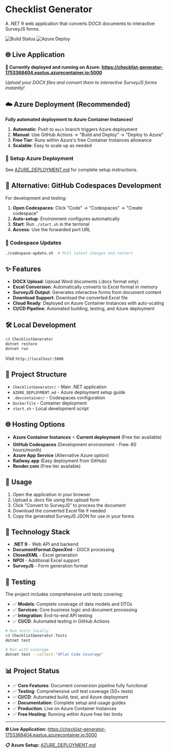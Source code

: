 # Checklist Generator

A .NET 9 web application that converts DOCX documents to interactive SurveyJS forms.

![Build Status](https://github.com/stephenjtyrrell/checklist-generator/workflows/Build%20and%20Deploy%20Checklist%20Generator/badge.svg)
![Azure Deploy](https://github.com/stephenjtyrrell/checklist-generator/workflows/Codespace%20Auto-Deploy/badge.svg)

## 🌐 Live Application

**🚀 Currently deployed and running on Azure:**
**https://checklist-generator-1753368404.eastus.azurecontainer.io:5000**

*Upload your DOCX files and convert them to interactive SurveyJS forms instantly!*

## ☁️ Azure Deployment (Recommended)

**Fully automated deployment to Azure Container Instances!**

1. **Automatic**: Push to `main` branch triggers Azure deployment
2. **Manual**: Use GitHub Actions → "Build and Deploy" → "Deploy to Azure"
3. **Free Tier**: Runs within Azure's free Container Instances allowance
4. **Scalable**: Easy to scale up as needed

### 🔧 Setup Azure Deployment
See [AZURE_DEPLOYMENT.md](./AZURE_DEPLOYMENT.md) for complete setup instructions.

## 🧪 Alternative: GitHub Codespaces Development

For development and testing:

1. **Open Codespaces**: Click "Code" → "Codespaces" → "Create codespace"
2. **Auto-setup**: Environment configures automatically
3. **Start**: Run `./start.sh` in the terminal
4. **Access**: Use the forwarded port URL

### 🔄 Codespace Updates
```bash
./codespace-update.sh  # Pull latest changes and restart
```

## ✨ Features

- **DOCX Upload**: Upload Word documents (.docx format only)
- **Excel Conversion**: Automatically converts to Excel format in memory
- **SurveyJS Output**: Generates interactive forms from document content
- **Download Support**: Download the converted Excel file
- **Cloud Ready**: Deployed on Azure Container Instances with auto-scaling
- **CI/CD Pipeline**: Automated building, testing, and Azure deployment

## 🛠️ Local Development

```bash
cd ChecklistGenerator
dotnet restore
dotnet run
```

Visit `http://localhost:5000`

## 📁 Project Structure

- `ChecklistGenerator/` - Main .NET application
- `AZURE_DEPLOYMENT.md` - Azure deployment setup guide
- `.devcontainer/` - Codespaces configuration
- `Dockerfile` - Container deployment
- `start.sh` - Local development script

## 🌐 Hosting Options

- **Azure Container Instances** ⭐ **Current deployment** (Free tier available)
- **GitHub Codespaces** (Development environment - Free: 60 hours/month)
- **Azure App Service** (Alternative Azure option)
- **Railway.app** (Easy deployment from GitHub)
- **Render.com** (Free tier available)

## 📝 Usage

1. Open the application in your browser
2. Upload a .docx file using the upload form
3. Click "Convert to SurveyJS" to process the document
4. Download the converted Excel file if needed
5. Copy the generated SurveyJS JSON for use in your forms

## 🔧 Technology Stack

- **.NET 9** - Web API and backend
- **DocumentFormat.OpenXml** - DOCX processing
- **ClosedXML** - Excel generation
- **NPOI** - Additional Excel support
- **SurveyJS** - Form generation format

## 🧪 Testing

The project includes comprehensive unit tests covering:
- ✅ **Models**: Complete coverage of data models and DTOs
- ✅ **Services**: Core business logic and document processing
- ✅ **Integration**: End-to-end API testing
- ✅ **CI/CD**: Automated testing in GitHub Actions

```bash
# Run tests locally
cd ChecklistGenerator.Tests
dotnet test

# Run with coverage
dotnet test --collect:"XPlat Code Coverage"
```

## 📊 Project Status

- ✅ **Core Features**: Document conversion pipeline fully functional
- ✅ **Testing**: Comprehensive unit test coverage (50+ tests)
- ✅ **CI/CD**: Automated build, test, and Azure deployment
- ✅ **Documentation**: Complete setup and usage guides
- ✅ **Production**: Live on Azure Container Instances
- ✅ **Free Hosting**: Running within Azure free tier limits

---

**🌐 Live Application:** https://checklist-generator-1753368404.eastus.azurecontainer.io:5000

**📋 Azure Setup:** [AZURE_DEPLOYMENT.md](./AZURE_DEPLOYMENT.md)
